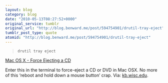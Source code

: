 ```yaml
---
layout: blog
category: blog
date: "2010-05-13T08:27:52+0000"
original_service: tumblr
original_url: "http://blog.benward.me/post/594754901/drutil-tray-eject"
tumblr_post_type: quote
atomid: "http://blog.benward.me/post/594754901/drutil-tray-eject"
---
```

>     drutil tray eject

<a href="http://kb.wisc.edu/helpdesk/page.php?id=6685">Mac OS X - Force Ejecting a CD</a>

Enter this in the terminal to force-eject a CD or DVD in Mac OSX. No more of this ‘reboot and hold down a mouse button’ crap.
Via: [kb.wisc.edu](http://kb.wisc.edu/helpdesk/page.php?id=6685).